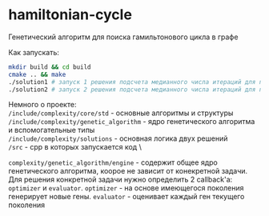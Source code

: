 # hamiltonian-cycle

Генетический алгоритм для поиска гамильтонового цикла в графе

Как запускать:
```bash
mkdir build && cd build
cmake .. && make
./solution1 # запуск 1 решения подсчета медианного числа итераций для поиска гамильтонового цикла в графе
./solution2 # запуск 2 решения подсчета медианного числа итераций для поиска гамильтонового цикла в графе
```
Немного о проекте: \
`/include/complexity/core/std` - основные алгоритмы и структуры \
`/include/complexity/genetic_algorithm` - ядро генетического алгоритма и вспомогательные типы \
`/include/complexity/solutions` -  основная логика двух решений  \
`/src` -  cpp в которых запускается код  \

`complexity/genetic_algorithm/engine` - содержит общее ядро генетического алгоритма, коорое не зависит от конекретной задачи. Для решения конкретной задачи нужно определить 2 callback'а: `optimizer` и `evaluator`. `optimizer` - на основе имеющегося поколения генерирует новые гены. `evaluator` - оценивает каждый ген текущего поколения 